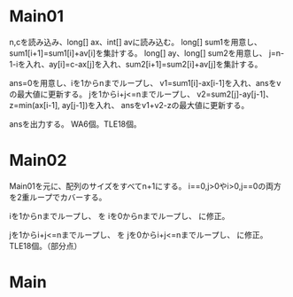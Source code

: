 # Main01
n,cを読み込み、long[] ax、int[] avに読み込む。
long[] sum1を用意し、sum1[i+1]=sum1[i]+av[i]を集計する。
long[] ay、long[] sum2を用意し、
j=n-1-iを入れ、ay[i]=c-ax[j]を入れ、sum2[i+1]=sum2[i]+av[j]を集計する。

ans=0を用意し、iを1からnまでループし、
v1=sum1[i]-ax[i-1]を入れ、ansをvの最大値に更新する。
jを1からi+j<=nまでループし、
v2=sum2[j]-ay[j-1]、z=min(ax[i-1], ay[j-1])を入れ、
ansをv1+v2-zの最大値に更新する。

ansを出力する。
WA6個。TLE18個。

# Main02
Main01を元に、配列のサイズをすべてn+1にする。
i==0,j>0やi>0,j==0の両方を2重ループでカバーする。

iを1からnまでループし、
を
iを0からnまでループし、
に修正。

jを1からi+j<=nまでループし、
を
jを0からi+j<=nまでループし、
に修正。
TLE18個。（部分点）

# Main

